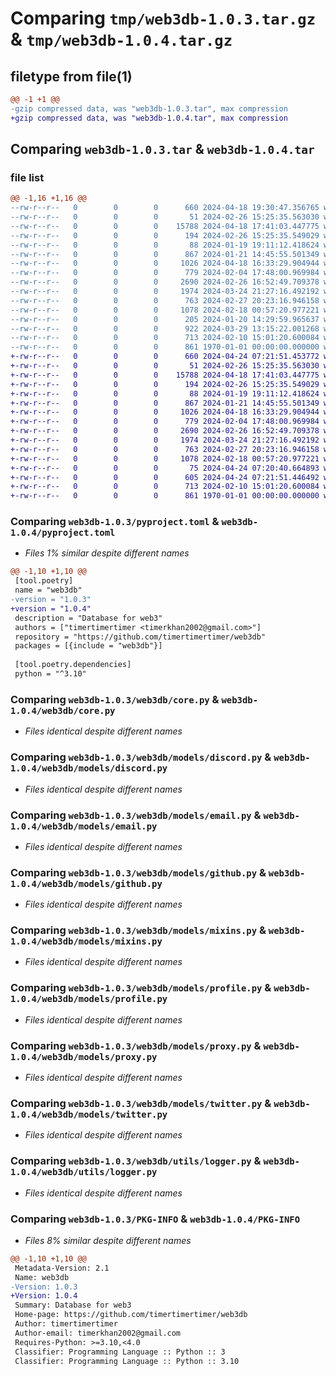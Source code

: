 # Comparing `tmp/web3db-1.0.3.tar.gz` & `tmp/web3db-1.0.4.tar.gz`

## filetype from file(1)

```diff
@@ -1 +1 @@
-gzip compressed data, was "web3db-1.0.3.tar", max compression
+gzip compressed data, was "web3db-1.0.4.tar", max compression
```

## Comparing `web3db-1.0.3.tar` & `web3db-1.0.4.tar`

### file list

```diff
@@ -1,16 +1,16 @@
--rw-r--r--   0        0        0      660 2024-04-18 19:30:47.356765 web3db-1.0.3/pyproject.toml
--rw-r--r--   0        0        0       51 2024-02-26 15:25:35.563030 web3db-1.0.3/web3db/__init__.py
--rw-r--r--   0        0        0    15788 2024-04-18 17:41:03.447775 web3db-1.0.3/web3db/core.py
--rw-r--r--   0        0        0      194 2024-02-26 15:25:35.549029 web3db-1.0.3/web3db/models/__init__.py
--rw-r--r--   0        0        0       88 2024-01-19 19:11:12.418624 web3db-1.0.3/web3db/models/base.py
--rw-r--r--   0        0        0      867 2024-01-21 14:45:55.501349 web3db-1.0.3/web3db/models/discord.py
--rw-r--r--   0        0        0     1026 2024-04-18 16:33:29.904944 web3db-1.0.3/web3db/models/email.py
--rw-r--r--   0        0        0      779 2024-02-04 17:48:00.969984 web3db-1.0.3/web3db/models/github.py
--rw-r--r--   0        0        0     2690 2024-02-26 16:52:49.709378 web3db-1.0.3/web3db/models/mixins.py
--rw-r--r--   0        0        0     1974 2024-03-24 21:27:16.492192 web3db-1.0.3/web3db/models/profile.py
--rw-r--r--   0        0        0      763 2024-02-27 20:23:16.946158 web3db-1.0.3/web3db/models/proxy.py
--rw-r--r--   0        0        0     1078 2024-02-18 00:57:20.977221 web3db-1.0.3/web3db/models/twitter.py
--rw-r--r--   0        0        0      205 2024-01-20 14:29:59.965637 web3db-1.0.3/web3db/utils/__init__.py
--rw-r--r--   0        0        0      922 2024-03-29 13:15:22.001268 web3db-1.0.3/web3db/utils/encrypt_private.py
--rw-r--r--   0        0        0      713 2024-02-10 15:01:20.600084 web3db-1.0.3/web3db/utils/logger.py
--rw-r--r--   0        0        0      861 1970-01-01 00:00:00.000000 web3db-1.0.3/PKG-INFO
+-rw-r--r--   0        0        0      660 2024-04-24 07:21:51.453772 web3db-1.0.4/pyproject.toml
+-rw-r--r--   0        0        0       51 2024-02-26 15:25:35.563030 web3db-1.0.4/web3db/__init__.py
+-rw-r--r--   0        0        0    15788 2024-04-18 17:41:03.447775 web3db-1.0.4/web3db/core.py
+-rw-r--r--   0        0        0      194 2024-02-26 15:25:35.549029 web3db-1.0.4/web3db/models/__init__.py
+-rw-r--r--   0        0        0       88 2024-01-19 19:11:12.418624 web3db-1.0.4/web3db/models/base.py
+-rw-r--r--   0        0        0      867 2024-01-21 14:45:55.501349 web3db-1.0.4/web3db/models/discord.py
+-rw-r--r--   0        0        0     1026 2024-04-18 16:33:29.904944 web3db-1.0.4/web3db/models/email.py
+-rw-r--r--   0        0        0      779 2024-02-04 17:48:00.969984 web3db-1.0.4/web3db/models/github.py
+-rw-r--r--   0        0        0     2690 2024-02-26 16:52:49.709378 web3db-1.0.4/web3db/models/mixins.py
+-rw-r--r--   0        0        0     1974 2024-03-24 21:27:16.492192 web3db-1.0.4/web3db/models/profile.py
+-rw-r--r--   0        0        0      763 2024-02-27 20:23:16.946158 web3db-1.0.4/web3db/models/proxy.py
+-rw-r--r--   0        0        0     1078 2024-02-18 00:57:20.977221 web3db-1.0.4/web3db/models/twitter.py
+-rw-r--r--   0        0        0       75 2024-04-24 07:20:40.664893 web3db-1.0.4/web3db/utils/__init__.py
+-rw-r--r--   0        0        0      605 2024-04-24 07:21:51.446492 web3db-1.0.4/web3db/utils/encrypt_private.py
+-rw-r--r--   0        0        0      713 2024-02-10 15:01:20.600084 web3db-1.0.4/web3db/utils/logger.py
+-rw-r--r--   0        0        0      861 1970-01-01 00:00:00.000000 web3db-1.0.4/PKG-INFO
```

### Comparing `web3db-1.0.3/pyproject.toml` & `web3db-1.0.4/pyproject.toml`

 * *Files 1% similar despite different names*

```diff
@@ -1,10 +1,10 @@
 [tool.poetry]
 name = "web3db"
-version = "1.0.3"
+version = "1.0.4"
 description = "Database for web3"
 authors = ["timertimertimer <timerkhan2002@gmail.com>"]
 repository = "https://github.com/timertimertimer/web3db"
 packages = [{include = "web3db"}]
 
 [tool.poetry.dependencies]
 python = "^3.10"
```

### Comparing `web3db-1.0.3/web3db/core.py` & `web3db-1.0.4/web3db/core.py`

 * *Files identical despite different names*

### Comparing `web3db-1.0.3/web3db/models/discord.py` & `web3db-1.0.4/web3db/models/discord.py`

 * *Files identical despite different names*

### Comparing `web3db-1.0.3/web3db/models/email.py` & `web3db-1.0.4/web3db/models/email.py`

 * *Files identical despite different names*

### Comparing `web3db-1.0.3/web3db/models/github.py` & `web3db-1.0.4/web3db/models/github.py`

 * *Files identical despite different names*

### Comparing `web3db-1.0.3/web3db/models/mixins.py` & `web3db-1.0.4/web3db/models/mixins.py`

 * *Files identical despite different names*

### Comparing `web3db-1.0.3/web3db/models/profile.py` & `web3db-1.0.4/web3db/models/profile.py`

 * *Files identical despite different names*

### Comparing `web3db-1.0.3/web3db/models/proxy.py` & `web3db-1.0.4/web3db/models/proxy.py`

 * *Files identical despite different names*

### Comparing `web3db-1.0.3/web3db/models/twitter.py` & `web3db-1.0.4/web3db/models/twitter.py`

 * *Files identical despite different names*

### Comparing `web3db-1.0.3/web3db/utils/logger.py` & `web3db-1.0.4/web3db/utils/logger.py`

 * *Files identical despite different names*

### Comparing `web3db-1.0.3/PKG-INFO` & `web3db-1.0.4/PKG-INFO`

 * *Files 8% similar despite different names*

```diff
@@ -1,10 +1,10 @@
 Metadata-Version: 2.1
 Name: web3db
-Version: 1.0.3
+Version: 1.0.4
 Summary: Database for web3
 Home-page: https://github.com/timertimertimer/web3db
 Author: timertimertimer
 Author-email: timerkhan2002@gmail.com
 Requires-Python: >=3.10,<4.0
 Classifier: Programming Language :: Python :: 3
 Classifier: Programming Language :: Python :: 3.10
```

